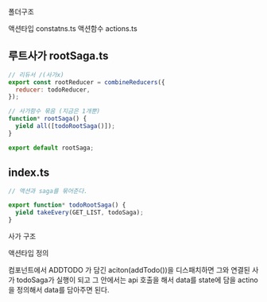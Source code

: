 폴더구조

액션타입 constatns.ts
액션함수 actions.ts

## 루트사가 rootSaga.ts

```js
// 리듀서 /(사가x)
export const rootReducer = combineReducers({
  reducer: todoReducer,
});

// 사가함수 묶음 (지금은 1개뿐)
function* rootSaga() {
  yield all([todoRootSaga()]);
}

export default rootSaga;
```

## index.ts

```js
// 액션과 saga를 묶어준다.

export function* todoRootSaga() {
  yield takeEvery(GET_LIST, todoSaga);
}
```

사가 구조

액션타입 정의

컴포넌트에서 ADDTODO 가 담긴 aciton(addTodo())을 디스패치하면 그와 연결된 사가 todoSaga가 실행이 되고
그 안에서는 api 호출을 해서 data를 state에 담을 actino을 정의해서 data를 담아주면 된다.
